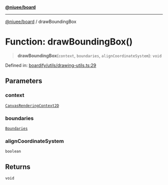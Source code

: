 [**@niuee/board**](../README.md)

***

[@niuee/board](../globals.md) / drawBoundingBox

# Function: drawBoundingBox()

> **drawBoundingBox**(`context`, `boundaries`, `alignCoordinateSystem`): `void`

Defined in: [boardify/utils/drawing-utils.ts:29](https://github.com/niuee/board/blob/a0a1179721d4f4b943b6a9bc156753ac9737e502/src/boardify/utils/drawing-utils.ts#L29)

## Parameters

### context

[`CanvasRenderingContext2D`](https://developer.mozilla.org/docs/Web/API/CanvasRenderingContext2D)

### boundaries

[`Boundaries`](../type-aliases/Boundaries.md)

### alignCoordinateSystem

`boolean`

## Returns

`void`
